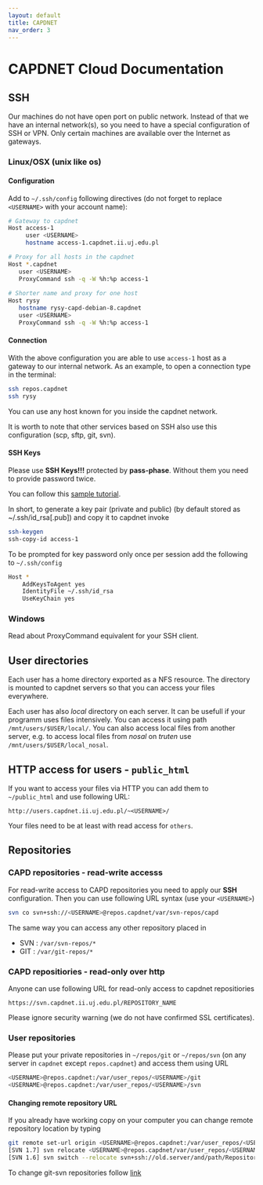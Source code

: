 ```yaml
---
layout: default
title: CAPDNET
nav_order: 3
---
```

# CAPDNET Cloud Documentation


## SSH

Our machines do not have open port on public network. 
Instead of that we have an internal network(s), so you need to have a special configuration of SSH or VPN. 
Only certain machines are available over the Internet as gateways.


### Linux/OSX (unix like os)

#### Configuration

Add to `~/.ssh/config` following directives (do not forget to replace `<USERNAME>` with your account name):

```Bash
# Gateway to capdnet
Host access-1
     user <USERNAME>
     hostname access-1.capdnet.ii.uj.edu.pl

# Proxy for all hosts in the capdnet
Host *.capdnet
   user <USERNAME>
   ProxyCommand ssh -q -W %h:%p access-1
   
# Shorter name and proxy for one host
Host rysy
   hostname rysy-capd-debian-8.capdnet
   user <USERNAME>
   ProxyCommand ssh -q -W %h:%p access-1
```

#### Connection

With the above configuration you are able to use `access-1` host as a gateway to our internal network. 
As an example, to open a connection type in the terminal:
```Bash
ssh repos.capdnet
ssh rysy
```
You can use any host known for you inside the capdnet network.

It is worth to note that other services based on SSH also use this configuration (scp, sftp, git, svn).

#### SSH Keys

Please use **SSH Keys!!!** protected by **pass-phase**. Without them you need to provide password twice. 

You can follow this [sample tutorial](https://serverpilot.io/docs/how-to-use-ssh-public-key-authentication/).

In short, to generate a key pair (private and public) (by default stored as ~/.ssh/id_rsa[.pub]) and copy it to capdnet invoke

```bash
ssh-keygen
ssh-copy-id access-1
```

To be prompted for key password only once per session add the following to `~/.ssh/config`

```bash
Host *
    AddKeysToAgent yes
    IdentityFile ~/.ssh/id_rsa
    UseKeyChain yes
```

### Windows
Read about ProxyCommand equivalent for your SSH client.


## User directories

Each user has a home directory exported as a NFS resource. The directory is mounted 
to capdnet servers so that you can access your files everywhere.

Each user has also *local* directory on each server. 
It can be usefull if your programm uses files intensively.
You can access it using path `/mnt/users/$USER/local/`. 
You can also access local files from another server, 
e.g. to access local files from *nosal* on *truten* use `/mnt/users/$USER/local_nosal`.


## HTTP access for users - `public_html`

If you want to access your files via HTTP you can add them to `~/public_html` and use following URL:

```
http://users.capdnet.ii.uj.edu.pl/~<USERNAME>/
```

Your files need to be at least with read access for `others`.

## Repositories

### CAPD repositories - read-write accesss

For read-write access to CAPD repositories you need to apply our **SSH** configuration. Then you can use following URL syntax (use your `<USERNAME>`)

```Bash
svn co svn+ssh://<USERNAME>@repos.capdnet/var/svn-repos/capd
```

The same way you can access any other repository placed in

* SVN : `/var/svn-repos/*`
* GIT : `/var/git-repos/*`

### CAPD repositiories - read-only over http

Anyone can use following URL for read-only access to capdnet repositiories 

```
https://svn.capdnet.ii.uj.edu.pl/REPOSITORY_NAME
```

Please ignore security warning (we do not have confirmed SSL certificates).


### User repositories

Please put your private repositories in `~/repos/git` or `~/repos/svn` (on any server in `capdnet` except `repos.capdnet`) and access them using URL

```bash
<USERNAME>@repos.capdnet:/var/user_repos/<USERNAME>/git
<USERNAME>@repos.capdnet:/var/user_repos/<USERNAME>/svn
```

#### Changing remote repository URL

If you already have working copy on your computer you can change remote repository location by typing

```bash
git remote set-url origin <USERNAME>@repos.capdnet:/var/user_repos/<USERNAME>/git/RepositoryName
[SVN 1.7] svn relocate <USERNAME>@repos.capdnet/var/user_repos/<USERNAME>/svn/RepositoryName
[SVN 1.6] svn switch --relocate svn+ssh://old.server/and/path/RepositoryName svn+ssh://<USERNAME>@repos.capdnet/var/user_repos/<USERNAME>/svn/RepositoryName
```

To change git-svn repositories follow [link](http://stackoverflow.com/questions/5975667/how-to-switch-svn-repositories-using-git-svn)

